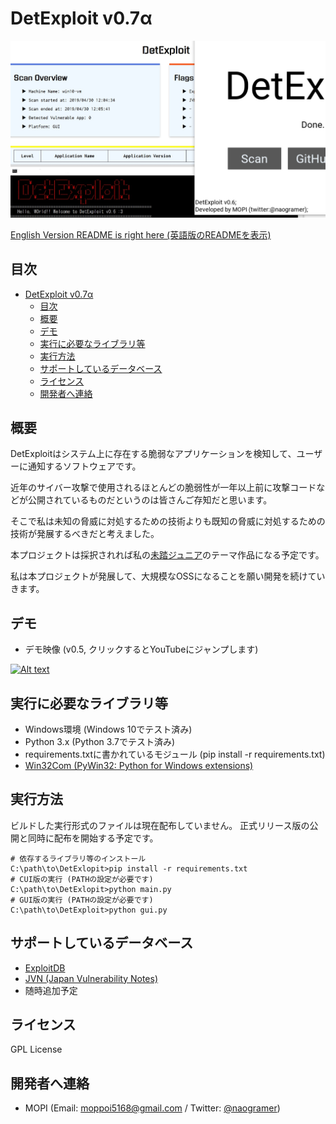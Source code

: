 # DetExploit v0.7α

![ScreenShot1](sshot.jpg)

[English Version README is right here (英語版のREADMEを表示)](README.md)

## 目次

<!-- TOC -->

- [DetExploit v0.7α](#detexploit-v07α)
    - [目次](#目次)
    - [概要](#概要)
    - [デモ](#デモ)
    - [実行に必要なライブラリ等](#実行に必要なライブラリ等)
    - [実行方法](#実行方法)
    - [サポートしているデータベース](#サポートしているデータベース)
    - [ライセンス](#ライセンス)
    - [開発者へ連絡](#開発者へ連絡)

<!-- /TOC -->

## 概要

DetExploitはシステム上に存在する脆弱なアプリケーションを検知して、ユーザーに通知するソフトウェアです。

近年のサイバー攻撃で使用されるほとんどの脆弱性が一年以上前に攻撃コードなどが公開されているものだというのは皆さんご存知だと思います。

そこで私は未知の脅威に対処するための技術よりも既知の脅威に対処するための技術が発展するべきだと考えました。

本プロジェクトは採択されれば私の[未踏ジュニア](https://jr.mitou.org/)のテーマ作品になる予定です。

私は本プロジェクトが発展して、大規模なOSSになることを願い開発を続けていきます。

## デモ

+ デモ映像 (v0.5, クリックするとYouTubeにジャンプします)

[![Alt text](https://img.youtube.com/vi/aIMhaA_ysUY/0.jpg)](https://www.youtube.com/watch?v=aIMhaA_ysUY)

## 実行に必要なライブラリ等

+ Windows環境 (Windows 10でテスト済み)
+ Python 3.x (Python 3.7でテスト済み)
+ requirements.txtに書かれているモジュール (pip install -r requirements.txt)
+ [Win32Com (PyWin32: Python for Windows extensions)](https://github.com/mhammond/pywin32/releases)

## 実行方法

ビルドした実行形式のファイルは現在配布していません。 
正式リリース版の公開と同時に配布を開始する予定です。

```
# 依存するライブラリ等のインストール
C:\path\to\DetExlopit>pip install -r requirements.txt
# CUI版の実行 (PATHの設定が必要です)
C:\path\to\DetExlopit>python main.py
# GUI版の実行 (PATHの設定が必要です)
C:\path\to\DetExploit>python gui.py
```

## サポートしているデータベース

+ [ExploitDB](exploit-db.com/)
+ [JVN (Japan Vulnerability Notes)](https://jvn.jp/)
+ 随時追加予定

## ライセンス

GPL License

## 開発者へ連絡

+ MOPI (Email: [moppoi5168@gmail.com](mailto:moppoi5168@gmail.com) / Twitter: [@naogramer](https://twitter.com/naogramer))
